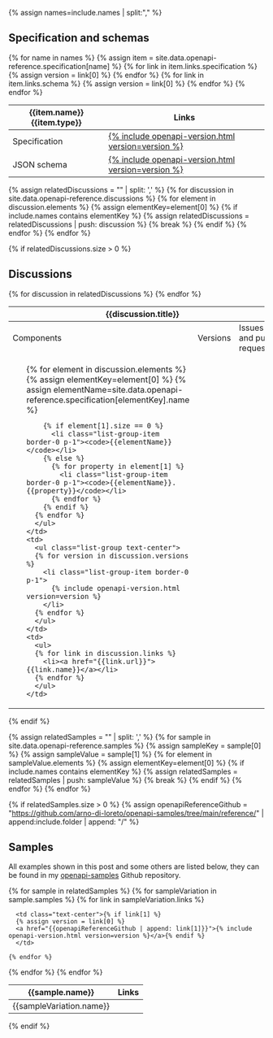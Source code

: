 {% assign names=include.names | split:"," %}

## Specification and schemas

<table>
{% for name in names %}
{% assign item = site.data.openapi-reference.specification[name] %}
    <thead>
    <tr>
      <th>{{item.name}} {{item.type}}</th>
      <th class="text-center" colspan="3">Links</th>
    </tr>
    </thead>
    <tr>
      <td>Specification</td>
      {% for link in item.links.specification %}
      {% assign version = link[0] %}
      <td class="text-center"><a href="{{link[1]}}">{% include openapi-version.html version=version %}</a></td>
      {% endfor %}
    </tr>
    <tr>
      <td>JSON schema</td>
      {% for link in item.links.schema %}
      {% assign version = link[0] %}
      <td class="text-center"><a href="{{link[1]}}">{% include openapi-version.html version=version %}</a></td>
      {% endfor %}
    </tr>
{% endfor %}
</table>

{% assign relatedDiscussions = "" | split: ',' %}
{% for discussion in site.data.openapi-reference.discussions %}
  {% for element in discussion.elements %}
    {% assign elementKey=element[0] %}
    {% if include.names contains elementKey %}
      {% assign relatedDiscussions = relatedDiscussions | push: discussion %}
      {% break %}
    {% endif %}
  {% endfor %}
{% endfor %}

{% if relatedDiscussions.size > 0 %}
## Discussions

<table class="table-documentation-links">
{% for discussion in relatedDiscussions %}
  <thead>
    <tr>
      <th colspan="3" scope="col">{{discussion.title}}</th>
    </tr>
    </thead>
  <tr>
    <td>Components</td>
    <td>Versions</td>
    <td>Issues and pull requests</td>
  </tr>
  <tr>
    <td>
      <ul class="list-group">
      {% for element in discussion.elements %}
        {% assign elementKey=element[0] %}
        {% assign elementName=site.data.openapi-reference.specification[elementKey].name %}
        
        {% if element[1].size == 0 %}
          <li class="list-group-item border-0 p-1"><code>{{elementName}}</code></li>
        {% else %}
          {% for property in element[1] %}
            <li class="list-group-item border-0 p-1"><code>{{elementName}}.{{property}}</code></li> 
          {% endfor %}
        {% endif %}
      {% endfor %}
      </ul>
    </td>
    <td>
      <ul class="list-group text-center">
      {% for version in discussion.versions %}
        <li class="list-group-item border-0 p-1">
          {% include openapi-version.html version=version %}
        </li>
      {% endfor %}
      </ul>
    </td>
    <td>
      <ul>
      {% for link in discussion.links %}
        <li><a href="{{link.url}}">{{link.name}}</a></li>
      {% endfor %}
      </ul>
    </td>
  </tr>
{% endfor %}
</table>

{% endif %}

{% assign relatedSamples = "" | split: ',' %}
{% for sample in site.data.openapi-reference.samples %}
  {% assign sampleKey = sample[0] %}
  {% assign sampleValue = sample[1] %}
  {% for element in sampleValue.elements %}
    {% assign elementKey=element[0] %}
    {% if include.names contains elementKey %}
      {% assign relatedSamples = relatedSamples | push: sampleValue %}
      {% break %}
    {% endif %}
  {% endfor %}
{% endfor %}


{% if relatedSamples.size > 0 %}
{% assign openapiReferenceGithub = "https://github.com/arno-di-loreto/openapi-samples/tree/main/reference/" | append:include.folder | append: "/" %}
## Samples

All examples shown in this post and some others are listed below, they can be found in my [openapi-samples]({{openapiReferenceGithub}}) Github repository.

<table>
{% for sample in relatedSamples %}
  <thead>
  <tr>
    <th>{{sample.name}}</th>
    <th class="text-center" colspan="3">Links</th>
  </tr>
  </thead>
  {% for sampleVariation in sample.samples %}
  <tr>
    <td>{{sampleVariation.name}}</td>
    {% for link in sampleVariation.links %}
      
      <td class="text-center">{% if link[1] %}
      {% assign version = link[0] %}
      <a href="{{openapiReferenceGithub | append: link[1]}}">{% include openapi-version.html version=version %}</a>{% endif %}
      </td>

    {% endfor %}
  </tr>
  {% endfor %}
{% endfor %}
</table>

{% endif %}


